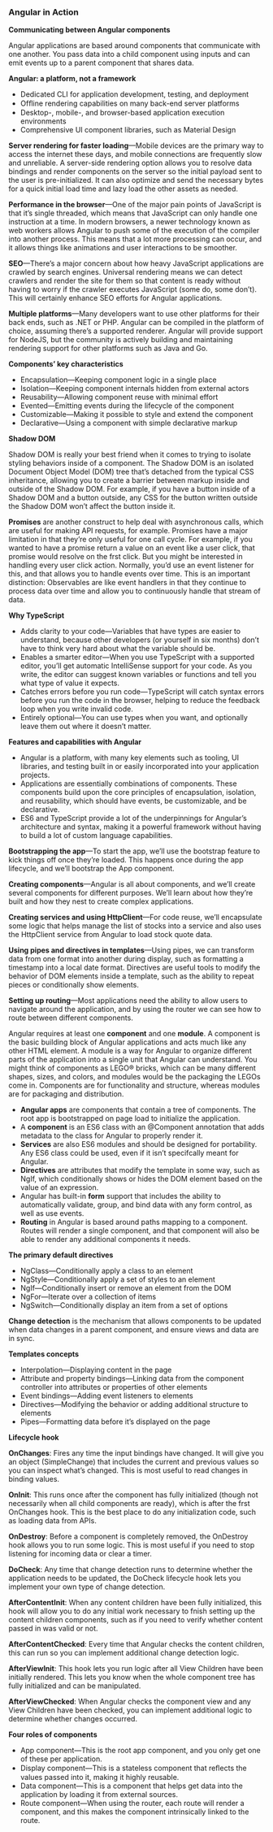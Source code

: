 ### Angular in Action

**Communicating between Angular components**

Angular applications are based around components that communicate with one another. You pass data into a child component using inputs and can emit events up to a parent component that shares data.



**Angular: a platform, not a framework**

- Dedicated CLI for application development, testing, and deployment
- Ofﬂine rendering capabilities on many back-end server platforms
- Desktop-, mobile-, and browser-based application execution environments
- Comprehensive UI component libraries, such as Material Design



**Server rendering for faster loading**—Mobile devices are the primary way to access the internet these days, and mobile connections are frequently slow and unreliable. A server-side rendering option allows you to resolve data bindings and render components on the server so the initial payload sent to the user is pre-initialized. It can also optimize and send the necessary bytes for a quick initial load time and lazy load the other assets as needed.



**Performance in the browser**—One of the major pain points of JavaScript is that it’s single threaded, which means that JavaScript can only handle one instruction at a time. In modern browsers, a newer technology known as web workers allows Angular to push some of the execution of the compiler into another process. This means that a lot more processing can occur, and it allows things like animations and user interactions to be smoother.



**SEO**—There’s a major concern about how heavy JavaScript applications are crawled by search engines. Universal rendering means we can detect crawlers and render the site for them so that content is ready without having to worry if the crawler executes JavaScript (some do, some don’t). This will certainly enhance SEO efforts for Angular applications.



**Multiple platforms**—Many developers want to use other platforms for their back ends, such as .NET or PHP. Angular can be compiled in the platform of choice, assuming there’s a supported renderer. Angular will provide support for NodeJS, but the community is actively building and maintaining rendering support for other platforms such as Java and Go.



**Components’ key characteristics**

- Encapsulation—Keeping component logic in a single place
- Isolation—Keeping component internals hidden from external actors
- Reusability—Allowing component reuse with minimal effort
- Evented—Emitting events during the lifecycle of the component
- Customizable—Making it possible to style and extend the component
- Declarative—Using a component with simple declarative markup 



**Shadow DOM**

Shadow DOM is really your best friend when it comes to trying to isolate styling behaviors inside of a component. The Shadow DOM is an isolated Document Object Model (DOM) tree that’s detached from the typical CSS inheritance, allowing you to create a barrier between markup inside and outside of the Shadow DOM. For example, if you have a button inside of a Shadow DOM and a button outside, any CSS for the button written outside the Shadow DOM won’t affect the button inside it.  



**Promises** are another construct to help deal with asynchronous calls, which are useful for making API requests, for example. Promises have a major limitation in that they’re only useful for one call cycle. For example, if you wanted to have a promise return a value on an event like a user click, that promise would resolve on the frst click. But you might be interested in handling every user click action. Normally, you’d use an event listener for this, and that allows you to handle events over time. This is an important distinction: Observables are like event handlers in that they continue to process data over time and allow you to continuously handle that stream of data. 



**Why TypeScript**
- Adds clarity to your code—Variables that have types are easier to understand, because other developers (or yourself in six months) don’t have to think very hard about what the variable should be.
- Enables a smarter editor—When you use TypeScript with a supported editor, you’ll get automatic IntelliSense support for your code. As you write, the editor can suggest known variables or functions and tell you what type of value it expects.
- Catches errors before you run code—TypeScript will catch syntax errors before you run the code in the browser, helping to reduce the feedback loop when you write invalid code.
- Entirely optional—You can use types when you want, and optionally leave them out where it doesn’t matter. 



**Features and capabilities with Angular** 

- Angular is a platform, with many key elements such as tooling, UI libraries, and
testing built in or easily incorporated into your application projects.
- Applications are essentially combinations of components. These components
build upon the core principles of encapsulation, isolation, and reusability, which
should have events, be customizable, and be declarative.
- ES6 and TypeScript provide a lot of the underpinnings for Angular’s architecture
and syntax, making it a powerful framework without having to build a lot of custom language capabilities. 



**Bootstrapping the app**—To start the app, we’ll use the bootstrap feature to kick things off once they’re loaded. This happens once during the app lifecycle, and we’ll bootstrap the App component.

**Creating components**—Angular is all about components, and we’ll create several components for different purposes. We’ll learn about how they’re built and how they nest to create complex applications.

**Creating services and using HttpClient**—For code reuse, we’ll encapsulate some logic that helps manage the list of stocks into a service and also uses the HttpClient service from Angular to load stock quote data.

**Using pipes and directives in templates**—Using pipes, we can transform data from one format into another during display, such as formatting a timestamp into a local date format. Directives are useful tools to modify the behavior of DOM elements inside a template, such as the ability to repeat pieces or conditionally show elements.

**Setting up routing**—Most applications need the ability to allow users to navigate around the application, and by using the router we can see how to route between different components. 



Angular requires at least one **component** and one **module**. A component is the basic building block of Angular applications and acts much like any other HTML element. A module is a way for Angular to organize different parts of the application into a single unit that Angular can understand. You might think of components as LEGO® bricks, which can be many different shapes, sizes, and colors, and modules would be the packaging the LEGOs come in. Components are for functionality and structure, whereas modules are for packaging and distribution. 



- **Angular apps** are components that contain a tree of components. The root app is bootstrapped on page load to initialize the application.
- A **component** is an ES6 class with an @Component annotation that adds metadata to the class for Angular to properly render it. 
- **Services** are also ES6 modules and should be designed for portability. Any ES6 class could be used, even if it isn’t specifcally meant for Angular.
- **Directives** are attributes that modify the template in some way, such as NgIf, which conditionally shows or hides the DOM element based on the value of an expression.
- Angular has built-in **form** support that includes the ability to automatically validate, group, and bind data with any form control, as well as use events.
- **Routing** in Angular is based around paths mapping to a component. Routes will render a single component, and that component will also be able to render any additional components it needs. 



**The primary default directives** 

- NgClass—Conditionally apply a class to an element
- NgStyle—Conditionally apply a set of styles to an element
- NgIf—Conditionally insert or remove an element from the DOM
- NgFor—Iterate over a collection of items
- NgSwitch—Conditionally display an item from a set of options



**Change detection** is the mechanism that allows components to be updated when data changes in a parent component, and ensure views and data are in sync.



**Templates concepts** 

- Interpolation—Displaying content in the page
- Attribute and property bindings—Linking data from the component controller into attributes or properties of other elements
- Event bindings—Adding event listeners to elements
- Directives—Modifying the behavior or adding additional structure to elements
- Pipes—Formatting data before it’s displayed on the page 



**Lifecycle hook**

**OnChanges**: Fires any time the input bindings have changed. It will give you an object (SimpleChange) that includes the current and previous values so you can inspect what’s changed. This is most useful to read changes in binding values.

**OnInit**: This runs once after the component has fully initialized (though not necessarily when all child components are ready), which is after the frst OnChanges hook. This is the best place to do any initialization code, such as loading data from APIs.

**OnDestroy**: Before a component is completely removed, the OnDestroy hook allows you to run some logic. This is most useful if you need to stop listening for incoming data or clear a timer.

**DoCheck**: Any time that change detection runs to determine whether the application needs to be updated, the DoCheck lifecycle hook lets you implement your own type of change detection.

**AfterContentInit**: When any content children have been fully initialized, this hook will allow you to do any initial work necessary to fnish setting up the content children components, such as if you need to verify whether content passed in was valid or not.

**AfterContentChecked**: Every time that Angular checks the content children, this can run so you can implement additional change detection logic.

**AfterViewInit**: This hook lets you run logic after all View Children have been initially rendered. This lets you know when the whole component tree has fully initialized and can be manipulated. 

**AfterViewChecked**: When Angular checks the component view and any View Children have been checked, you can implement additional logic to determine whether changes occurred. 



**Four roles of components**

- App component—This is the root app component, and you only get one of these per application.
- Display component—This is a stateless component that reﬂects the values passed into it, making it highly reusable.
- Data component—This is a component that helps get data into the application by loading it from external sources.
- Route component—When using the router, each route will render a component, and this makes the component intrinsically linked to the route.

















